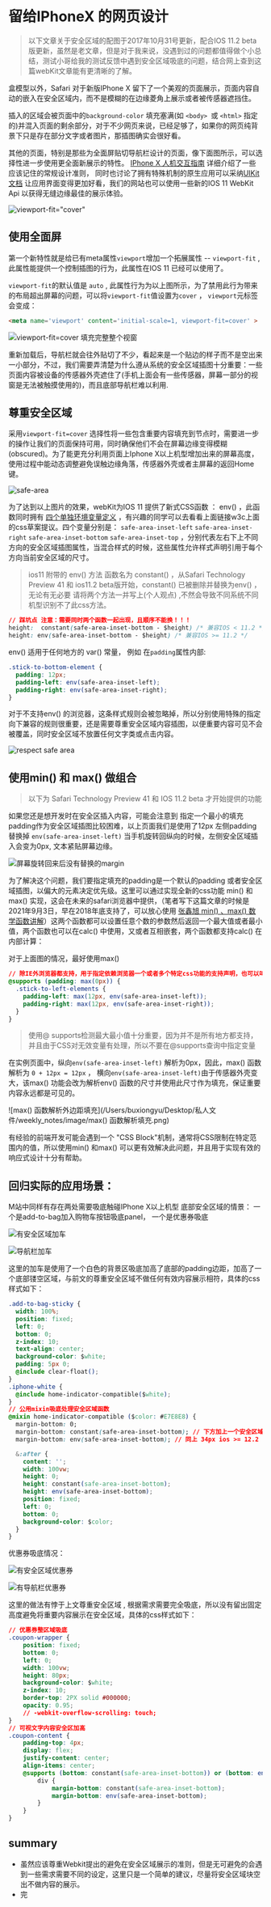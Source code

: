 # 留给IPhoneX 的网页设计

> 以下文章关于安全区域的配图于2017年10月31号更新，配合IOS 11.2 beta版更新，虽然是老文章，但是对于我来说，没遇到过的问题都值得做个小总结，测试小哥给我的测试反馈中遇到安全区域吸底的问题，结合网上查到这篇webKit文章能有更清晰的了解。



盒模型以外，Safari 对于新版IPhone X 留下了一个美观的页面展示，页面内容自动的嵌入在安全区域内，而不是模糊的在边缘菱角上展示或者被传感器遮挡住。

插入的区域会被页面中的`background-color` 填充塞满(如 `<body> `或 `<html>` 指定的)并混入页面的剩余部分，对于不少网页来说，已经足够了，如果你的网页纯背景下只是存在部分文字或者图片，那插图确实会很好看。

其他的页面，特别是那些为全面屏贴切导航栏设计的页面，像下面图所示，可以选择性进一步使用更全面新展示的特性。 [IPhone X 人机交互指南](https://developer.apple.com/design/human-interface-guidelines/ios/visual-design/adaptivity-and-layout/) 详细介绍了一些应该记住的常规设计准则， 同时也讨论了拥有特殊机制的原生应用可以采纳[UIKit 文档](https://developer.apple.com/documentation/uikit/uiview/positioning_content_relative_to_the_safe_area) 让应用界面变得更加好看，我们的网站也可以使用一些新的IOS 11 WebKit Api 以获得无缝边缘最佳的展示体验。

![viewport-fit="cover"](/Users/buxiongyu/Desktop/私人文件/weekly_notes/image/viewport-fit-cover.png)

## 使用全面屏

第一个新特性就是给已有meta属性`viewport`增加一个拓展属性 -- `viewport-fit` , 此属性能提供一个控制插图的行为，此属性在IOS 11 已经可以使用了。

`viewport-fit`的默认值是 `auto` , 此属性行为为以上图所示，为了禁用此行为带来的布局超出屏幕的问题，可以将`viewport-fit`值设置为`cover` ， `viewport`元标签会变成：

```html
<meta name='viewport' content='initial-scale=1, viewport-fit=cover' >
```

![viewport-fit=cover 填充完整整个视窗](/Users/buxiongyu/Desktop/私人文件/weekly_notes/image/viewport-fit-cover-the-navbar.png)

重新加载后，导航栏就会往外贴切了不少，看起来是一个贴边的样子而不是空出来一小部分，不过，我们需要弄清楚为什么遵从系统的安全区域插图十分重要：一些页面内容被设备的传感器外壳遮住了(手机上面会有一些传感器，屏幕一部分的视窗是无法被触摸使用的)，而且底部导航栏难以利用.



## 尊重安全区域

采用`viewport-fit=cover` 选择性将一些包含重要内容填充到节点时，需要进一步的操作让我们的页面保持可用，同时确保他们不会在屏幕边缘变得模糊(obscured)。为了能更充分利用页面上Iphone X以上机型增加出来的屏幕高度，使用过程中能动态调整避免误触边缘角落，传感器外壳或者主屏幕的返回Home键。

![safe-area](/Users/buxiongyu/Desktop/私人文件/weekly_notes/image/safe-areas-1.png)

为了达到以上图片的效果，webKit为IOS 11 提供了新式CSS函数 ： env() ，此函数同时拥有 [四个单独环境变量定义](https://github.com/w3c/csswg-drafts/pull/1819) ，有兴趣的同学可以去看看上面链接w3c上面的css草案提议。四个变量分别是： `safe-area-inset-left` `safe-area-inset-right` `safe-area-inset-bottom` `safe-area-inset-top`  ，分别代表左右下上不同方向的安全区域插图属性，当混合样式的时候，这些属性允许样式声明引用于每个方向当前安全区域的尺寸。



> ios11 附带的 env() 方法 函数名为 constant() ，从Safari Technology Preview 41 和 ios11.2 beta版开始，constant() 已被删除并替换为env() ，无论有无必要 请将两个方法一并写上(个人观点) ,不然会导致不同系统不同机型识别不了此css方法。

```css
// 踩坑点 注意：需要同时两个函数一起出现，且顺序不能换！！！
height:  constant(safe-area-inset-bottom - $height) /* 兼容IOS < 11.2 */
height: env(safe-area-inset-bottom - $height) /* 兼容IOS >= 11.2 */
```

env() 适用于任何地方的 var() 常量， 例如 在`padding`属性内部:

```css
.stick-to-bottom-element {
  padding: 12px;
  padding-left: env(safe-area-inset-left);
  padding-right: env(safe-area-inset-right);
}
```

对于不支持env() 的浏览器，这条样式规则会被忽略掉，所以分别使用特殊的指定向下兼容的规则很重要，还是需要尊重安全区域内容插图，以便重要内容可见不会被覆盖，同时安全区域不放置任何文字类或点击内容。

![respect safe area](/Users/buxiongyu/Desktop/私人文件/weekly_notes/image/safe-area-constants.png)



## 使用min() 和 max() 做组合

> 以下为 Safari Technology Preview 41 和 IOS 11.2 beta 才开始提供的功能

如果您还是想开发时在安全区插入内容，可能会注意到 指定一个最小的填充padding作为安全区域插图比较困难，以上页面我们是使用了12px 左侧padding替换掉 `env(safe-area-inset-left)` 当手机旋转回纵向的时候，左侧安全区域插入会变为0px, 文本紧贴屏幕边缘。

![屏幕旋转回来后没有替换的margin](/Users/buxiongyu/Desktop/私人文件/weekly_notes/image/no-margins.png)



为了解决这个问题，我们要指定填充的padding是一个默认的padding 或者安全区域插图，以偏大的元素决定优先级。这里可以通过实现全新的css功能 min() 和 max() 实现，这会在未来的safari浏览器中提供，（笔者写下这篇文章的时候是2021年9月3日，早在2018年底支持了，可以放心使用 [张鑫旭 min() 、max() 数学函数讲解](https://www.zhangxinxu.com/wordpress/2020/04/css-min-max-clamp/)）这两个函数都可以设置任意个数的参数然后返回一个最大值或者最小值，两个函数也可以在calc() 中使用，又或者互相嵌套，两个函数都支持calc() 在内部计算：



对于上面图的情况，最好使用max() 

```css
// 除IE外浏览器都支持，用于指定依赖浏览器一个或者多个特定css功能的支持声明，也可以叫做 特性查询
@supports (padding: max(0px)) {
  .stick-to-left-elements {
    padding-left: max(12px, env(safe-area-inset-left));
    padding-right: max(12px, env(safe-area-inset-right));
  }
}
```



> 使用@ supports检测最大最小值十分重要，因为并不是所有地方都支持，并且由于CSS对无效变量有处理，所以不要在@supports查询中指定变量



在实例页面中，纵向`env(safe-area-inset-left)` 解析为0px，因此，max() 函数解析为 `0 + 12px = 12px` ， 横向`env(safe-area-inset-left)`由于传感器外壳变大，该max() 功能会改为解析env() 函数的尺寸并使用此尺寸作为填充，保证重要内容永远都是可见的。

![max() 函数解析外边距填充](/Users/buxiongyu/Desktop/私人文件/weekly_notes/image/max() 函数解析填充.png)



有经验的前端开发可能会遇到一个 "CSS Block"机制，通常将CSS限制在特定范围内的值，所以使用min() 和max() 可以更有效解决此问题，并且用于实现有效的响应式设计十分有帮助。



## 回归实际的应用场景：

M站中同样有存在两处需要吸底触碰IPhone X以上机型 底部安全区域的情景： 一个是add-to-bag加入购物车按钮吸底panel， 一个是优惠券吸底

![有安全区域加车](/Users/buxiongyu/Desktop/私人文件/weekly_notes/image/add-to-bag-safe.png)

![导航栏加车](/Users/buxiongyu/Desktop/私人文件/weekly_notes/image/add-to-bag-navbar.png)

这里的加车是使用了一个白色的背景区吸底加高了底部的padding边距，加高了一个底部镂空区域，与前文的尊重安全区域不做任何有效内容展示相符，具体的css样式如下：

```css
.add-to-bag-sticky {
  width: 100%;
  position: fixed;
  left: 0;
  bottom: 0;
  z-index: 10;
  text-align: center;
  background-color: $white;
  padding: 5px 0;
  @include clear-float();
}
.iphone-white {
  @include home-indicator-compatible($white);
}
// 公用mixin吸底处理安全区域函数
@mixin home-indicator-compatible ($color: #E7E8E8) {
  margin-bottom: 0;
  margin-bottom: constant(safe-area-inset-bottom); // 下方加上一个安全区域高度， 34px ios < 11.2
  margin-bottom: env(safe-area-inset-bottom); // 同上 34px ios >= 12.2 beta

  &:after {
    content: '';
    width: 100vw;
    height: 0;
    height: constant(safe-area-inset-bottom);
    height: env(safe-area-inset-bottom);
    position: fixed;
    left: 0;
    bottom: 0;
    background-color: $color;
  }
}
```



优惠券吸底情况： 

![有安全区域优惠券](/Users/buxiongyu/Desktop/私人文件/weekly_notes/image/coupon-safe.png)

![有导航栏优惠券](/Users/buxiongyu/Desktop/私人文件/weekly_notes/image/coupon-navbar.png)

这里的做法有悖于上文尊重安全区域 , 根据需求需要完全吸底，所以没有留出固定高度避免将重要内容展示在安全区域，具体的css样式如下：

```css
// 优惠券整区域吸底
.coupon-wrapper {
    position: fixed;
    bottom: 0;
    left: 0;
    width: 100vw;
    height: 80px;
    background-color: $white;
    z-index: 10;
    border-top: 2PX solid #000000;
    opacity: 0.95;
    // -webkit-overflow-scrolling: touch;
}
// 可视文字内容安全区加高
.coupon-content {
    padding-top: 4px;
    display: flex;
    justify-content: center;
    align-items: center;
    @supports (bottom: constant(safe-area-inset-bottom)) or (bottom: env(safe-area-inset-bottom)) {
        div {
            margin-bottom: constant(safe-area-inset-bottom);
            margin-bottom: env(safe-area-inset-bottom);
        }
    }
}
```







## summary

- 虽然应该尊重Webkit提出的避免在安全区域展示的准则，但是无可避免的会遇到一些需求需要不同的设定，这里只是一个简单的建议，尽量将安全区域块空出不做内容的展示。
- 完

